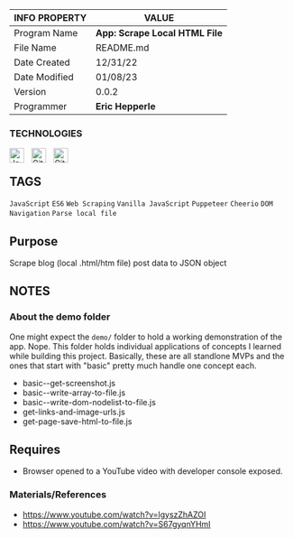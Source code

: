 | INFO PROPERTY | VALUE                                  |
| ------------- | -------------------------------------- |
| Program Name  | **App: Scrape Local HTML File** |
| File Name     | README.md                              |
| Date Created  | 12/31/22                               |
| Date Modified | 01/08/23                               |
| Version       | 0.0.2                                  |
| Programmer    | **Eric Hepperle**                      |

### TECHNOLOGIES

<img align="left" alt="JavaScript" title="JavaScript" width="26px" src="https://cdn.jsdelivr.net/gh/devicons/devicon/icons/javascript/javascript-original.svg" style="padding-right:10px;" />

<img align="left" alt="Git" title="Git" width="26px" src="https://cdn.jsdelivr.net/gh/devicons/devicon/icons/git/git-original.svg" style="padding-right:10px;" />

<img align="left" alt="GitHub" title="GitHub" width="26px" src="https://user-images.githubusercontent.com/3369400/139448065-39a229ba-4b06-434b-bc67-616e2ed80c8f.png" style="padding-right:10px;" />

<br>

## TAGS
`JavaScript` `ES6` `Web Scraping` `Vanilla JavaScript` `Puppeteer` `Cheerio` `DOM Navigation` `Parse local file`

## Purpose

Scrape blog (local .html/htm file) post data to JSON object
    
## NOTES
### About the demo folder
One might expect the `demo/` folder to hold a working demonstration of the app. Nope. This folder holds individual applications of concepts I learned while building this project. Basically, these are all standlone MVPs and the ones that start with "basic" pretty much handle one concept each.

- basic--get-screenshot.js
- basic--write-array-to-file.js
- basic--write-dom-nodelist-to-file.js
- get-links-and-image-urls.js
- get-page-save-html-to-file.js

## Requires
* Browser opened to a YouTube video with developer console exposed.
    
### Materials/References

- https://www.youtube.com/watch?v=lgyszZhAZOI
- https://www.youtube.com/watch?v=S67gyqnYHmI
